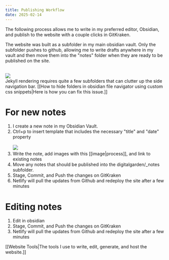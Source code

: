 ```yaml
---
title: Publishing Workflow
date: 2025-02-14
---
```

The following process allows me to write in my preferred editor, Obsidian, and publish to the website with a couple clicks in GitKraken.

 The website was built as a subfolder in my main obsidian vault. Only the subfolder pushes to github, allowing me to write drafts anywhere in my vault and then move them into the "notes" folder when they are ready to be published on the site. 

<br><img src="{{ site.baseurl }}/assets/Vault_Example.png"/><br>
Jekyll rendering requires quite a few subfolders that can clutter up the side navigation bar. [[How to hide folders in obsidian file navigator using custom css snippets|Here is how you can fix this issue.]]
# For new notes

1. I create a new note in my Obsidian Vault. <br>
2. Ctrl+p to insert template that includes the necessary "title" and "date" property <br><br> <img src="{{ site.baseurl }}/assets/publishing_template.png"/> <br>
3. Write the note, add images with this [[image|process]], and link to existing notes
4. Move any notes that should be published into the digitalgarden/\_notes subfolder.
5. Stage, Commit, and Push the changes on GitKraken
6. Netlify will pull the updates from Github and redeploy the site after a few minutes

# Editing notes

1. Edit in obsidian
2. Stage, Commit, and Push the changes on GitKraken
3. Netlify will pull the updates from Github and redeploy the site after a few minutes

[[Website Tools|The tools I use to write, edit, generate, and host the website.]]